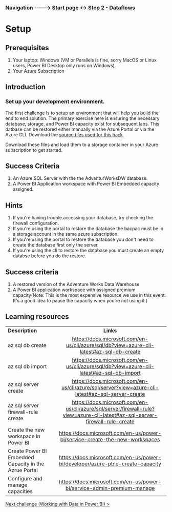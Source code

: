 ### Navigation ---->  [Start page](https://github.com/Alexandrovdi/PowerBI_AI) <-> [Step 2 - Dataflows](https://github.com/Alexandrovdi/PowerBI_AI/blob/main/Challenge%20steps/Step%202%20-%20Dataflows.md?plain=1)


# Setup

## Prerequisites

1. Your laptop: Windows (VM or Parallels is fine, sorry MacOS or Linux users, Power BI Desktop only runs on Windows).
1. Your Azure Subscription


## Introduction 

### Set up your development environment.

The first challenge is to setup an environment that will help you build the end to end solution.  The primary exercise here is ensuring the necessary database, storage, and Power BI capacity exist for subsequent labs.  This datbase can be restored either manually via the Azure Portal or via the Azure CLI.  Download the [source files used for this hack](https://minhaskamal.github.io/DownGit/#/home?url=https://github.com/chmitch/WhatTheHack/tree/master/018-BI2AI/Coach/Downloads).

Download these files and load them to a storage container in your Azure subscription to get started.

## Success Criteria
1. An Azure SQL Server with the the AdventurWorksDW database.
1. A Power BI Application workspace with Power BI Embedded capacity assigned.

## Hints

1. If you're having trouble accessing your database, try checking the firewall configuration.
1. If you're using the portal to restore the database the bacpac must be in a storage account in the same azure subscription.
1. If you're using the portal to restore the database you don't need to create the database first only the server.
1. If you're using the cli to restore the database you must create an empty databse before you do the restore.

## Success criteria

1.  A restored version of the Adventure Works Data Warehouse
1.  A Power BI application workspace with assigned premium capacity(Note:  This is the most expensive resource we use in this event.  It's a good idea to pause the capacity when you're not using it.)

## Learning resources

|                                            |                                                                                                                                                       |
| ------------------------------------------ | :---------------------------------------------------------------------------------------------------------------------------------------------------: |
| **Description**                            |                                                                       **Links**                                                                       |
| az sql db create  | <https://docs.microsoft.com/en-us/cli/azure/sql/db?view=azure-cli-latest#az-sql-db-create> |
| az sql db import   | <https://docs.microsoft.com/en-us/cli/azure/sql/db?view=azure-cli-latest#az-sql-db-import> |
| az sql server create  | <https://docs.microsoft.com/en-us/cli/azure/sql/server?view=azure-cli-latest#az-sql-server-create> |
| az sql server firewall-rule create  | <https://docs.microsoft.com/en-us/cli/azure/sql/server/firewall-rule?view=azure-cli-latest#az-sql-server-firewall-rule-create> |
| Create the new workspace in Power BI | <https://docs.microsoft.com/en-us/power-bi/service-create-the-new-workspaces> |
| Create Power BI Embedded Capacity in the Azrue Portal | <https://docs.microsoft.com/en-us/power-bi/developer/azure-pbie-create-capacity> |
| Configure and manage capacities | <https://docs.microsoft.com/en-us/power-bi/service-admin-premium-manage> |

[Next challenge (Working with Data in Power BI) >](./02-Dataflows.md)
